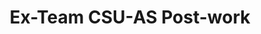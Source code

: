 ---
title: Ex-Team CSU-AS Post-work
redirect_to: https://docs.google.com/document/d/1pFZoW9MhinfeQl-K9hyNJoUmpxZfJJkE/edit?usp=sharing&ouid=101908932924286391599&rtpof=true&sd=true
redirect_from: 
  - /CSUxCODE_PostWork
  - /csuxcode_postwork
---